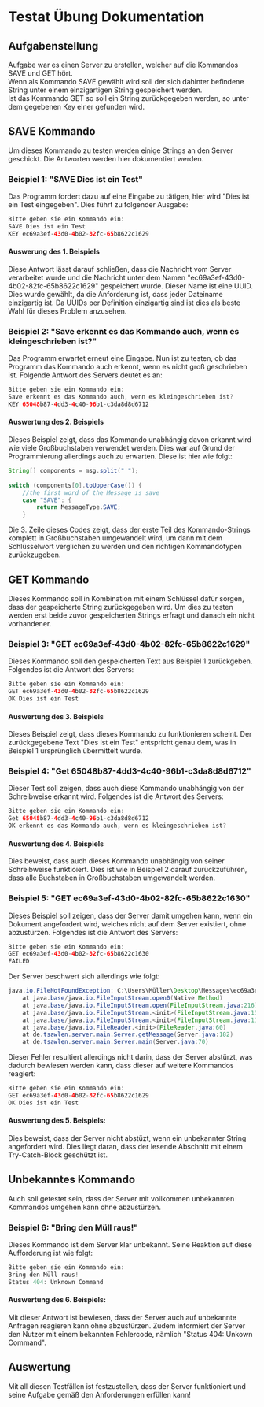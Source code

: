 # Testat Übung Dokumentation
## Aufgabenstellung 
Aufgabe war es einen Server zu erstellen, welcher auf die Kommandos SAVE und GET hört.  
Wenn als Kommando SAVE gewählt wird soll der sich dahinter befindene String unter einem einzigartigen String gespeichert werden.  
Ist das Kommando GET <Key> so soll ein String zurückgegeben werden, so unter dem gegebenen Key einer gefunden wird.  
  
## SAVE Kommando
Um dieses Kommando zu testen werden einige Strings an den Server geschickt. Die Antworten werden hier dokumentiert werden.  
### Beispiel 1: "SAVE Dies ist ein Test"
Das Programm fordert dazu auf eine Eingabe zu tätigen, hier wird "Dies ist ein Test eingegeben". Dies führt zu folgender Ausgabe:
```java
Bitte geben sie ein Kommando ein: 
SAVE Dies ist ein Test
KEY ec69a3ef-43d0-4b02-82fc-65b8622c1629
```
#### Auswerung des 1. Beispiels
Diese Antwort lässt darauf schließen, dass die Nachricht vom Server verarbeitet wurde und die Nachricht unter dem Namen "ec69a3ef-43d0-4b02-82fc-65b8622c1629" gespeichert wurde. Dieser Name ist eine UUID. Dies wurde gewählt, da die Anforderung ist, dass jeder Dateiname einzigartig ist. Da UUIDs per Definition einzigartig sind ist dies als beste Wahl für dieses Problem anzusehen.

### Beispiel 2: "Save erkennt es das Kommando auch, wenn es kleingeschrieben ist?"
Das Programm erwartet erneut eine Eingabe. Nun ist zu testen, ob das Programm das Kommando auch erkennt, wenn es nicht groß geschrieben ist. Folgende Antwort des Servers deutet es an:
```java
Bitte geben sie ein Kommando ein: 
Save erkennt es das Kommando auch, wenn es kleingeschrieben ist?
KEY 65048b87-4dd3-4c40-96b1-c3da8d8d6712
```
#### Auswertung des 2. Beispiels
Dieses Beispiel zeigt, dass das Kommando unabhängig davon erkannt wird wie viele Großbuchstaben verwendet werden. Dies war auf Grund der Programmierung allerdings auch zu erwarten. Diese ist hier wie folgt:
```java
String[] components = msg.split(" ");
		
switch (components[0].toUpperCase()) {
	//the first word of the Message is save
	case "SAVE": {
		return MessageType.SAVE;
	}
```
Die 3. Zeile dieses Codes zeigt, dass der erste Teil des Kommando-Strings komplett in Großbuchstaben umgewandelt wird, um dann mit dem Schlüsselwort verglichen zu werden und den richtigen Kommandotypen zurückzugeben.
  
## GET Kommando
Dieses Kommando soll in Kombination mit einem Schlüssel dafür sorgen, dass der gespeicherte String zurückgegeben wird. Um dies zu testen werden erst beide zuvor gespeicherten Strings erfragt und danach ein nicht vorhandener.

### Beispiel 3: "GET ec69a3ef-43d0-4b02-82fc-65b8622c1629"
Dieses Kommando soll den gespeicherten Text aus Beispiel 1 zurückgeben. Folgendes ist die Antwort des Servers:
```java
Bitte geben sie ein Kommando ein: 
GET ec69a3ef-43d0-4b02-82fc-65b8622c1629
OK Dies ist ein Test
```
#### Auswertung des 3. Beispiels
Dieses Beispiel zeigt, dass dieses Kommando zu funktionieren scheint. Der zurückgegebene Text "Dies ist ein Test" entspricht genau dem, was in Beispiel 1 ursprünglich übermittelt wurde.
### Beispiel 4: "Get 65048b87-4dd3-4c40-96b1-c3da8d8d6712"
Dieser Test soll zeigen, dass auch diese Kommando unabhängig von der Schreibweise erkannt wird. Folgendes ist die Antwort des Servers:
```java
Bitte geben sie ein Kommando ein: 
Get 65048b87-4dd3-4c40-96b1-c3da8d8d6712
OK erkennt es das Kommando auch, wenn es kleingeschrieben ist?
```
#### Auswertung des 4. Beispiels
Dies beweist, dass auch dieses Kommando unabhängig von seiner Schreibweise funktioiert. Dies ist wie in Beispiel 2 darauf zurückzuführen, dass alle Buchstaben in Großbuchstaben umgewandelt werden.
### Beispiel 5: "GET ec69a3ef-43d0-4b02-82fc-65b8622c1630"
Dieses Beispiel soll zeigen, dass der Server damit umgehen kann, wenn ein Dokument angefordert wird, welches nicht auf dem Server existiert, ohne abzustürzen. Folgendes ist die Antwort des Servers:
```java
Bitte geben sie ein Kommando ein: 
GET ec69a3ef-43d0-4b02-82fc-65b8622c1630
FAILED
```
Der Server beschwert sich allerdings wie folgt:
```java
java.io.FileNotFoundException: C:\Users\Müller\Desktop\Messages\ec69a3ef-43d0-4b02-82fc-65b8622c1630.msg (The system cannot find the file specified)
	at java.base/java.io.FileInputStream.open0(Native Method)
	at java.base/java.io.FileInputStream.open(FileInputStream.java:216)
	at java.base/java.io.FileInputStream.<init>(FileInputStream.java:157)
	at java.base/java.io.FileInputStream.<init>(FileInputStream.java:111)
	at java.base/java.io.FileReader.<init>(FileReader.java:60)
	at de.tsawlen.server.main.Server.getMessage(Server.java:182)
	at de.tsawlen.server.main.Server.main(Server.java:70)
```
Dieser Fehler resultiert allerdings nicht darin, dass der Server abstürzt, was dadurch bewiesen werden kann, dass dieser auf weitere Kommandos reagiert:
```java
Bitte geben sie ein Kommando ein: 
GET ec69a3ef-43d0-4b02-82fc-65b8622c1629
OK Dies ist ein Test
```
#### Auswertung des 5. Beispiels:
Dies beweist, dass der Server nicht abstüzt, wenn ein unbekannter String angefordert wird. Dies liegt daran, dass der lesende Abschnitt mit einem Try-Catch-Block geschützt ist.

## Unbekanntes Kommando
Auch soll getestet sein, dass der Server mit vollkommen unbekannten Kommandos umgehen kann ohne abzustürzen.
### Beispiel 6: "Bring den Müll raus!"
Dieses Kommando ist dem Server klar unbekannt. Seine Reaktion auf diese Aufforderung ist wie folgt:
```java
Bitte geben sie ein Kommando ein: 
Bring den Müll raus!
Status 404: Unknown Command
```
#### Auswertung des 6. Beispiels:
Mit dieser Antwort ist bewiesen, dass der Server auch auf unbekannte Anfragen reagieren kann ohne abzustürzen. Zudem informiert der Server den Nutzer mit einem bekannten Fehlercode, nämlich "Status 404: Unkown Command".

## Auswertung
Mit all diesen Testfällen ist festzustellen, dass der Server funktioniert und seine Aufgabe gemäß den Anforderungen erfüllen kann!